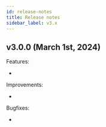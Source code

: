 ```yaml
---
id: release-notes
title: Release notes
sidebar_label: v3.x
---
```


## v3.0.0 (March 1st, 2024)

Features:

* 

Improvements:

* 

Bugfixes:

* 
